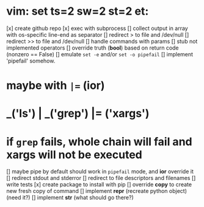 # vim: set ts=2 sw=2 st=2 et:

[x] create github repo
[x] exec with subprocess
[] collect output in array with os-specific line-end as separator
[] redirect > to file and /dev/null
[] redirect >> to file and /dev/null
[] handle commands with params
[] stub not implemented operators
[] override truth (__bool__) based on return code (nonzero == False)
[] emulate `set -e` and/or `set -o pipefail`
[] implement 'pipefail' somehow.
#       maybe with `|=` (__ior__)
#       _('ls') | _('grep') |= ('xargs')
#       if `grep` fails, whole chain will fail and xargs will not be executed
[] maybe pipe by default should work in `pipefail` mode, and __ior__ override it
[] redirect stdout and stderror
[] redirect to file descriptors and filenames
[] write tests
[x] create package to install with pip
[] override __copy__ to create new fresh copy of command
[] implement __repr__ (recreate python object) (need it?)
[] implement __str__ (what should go there?)


